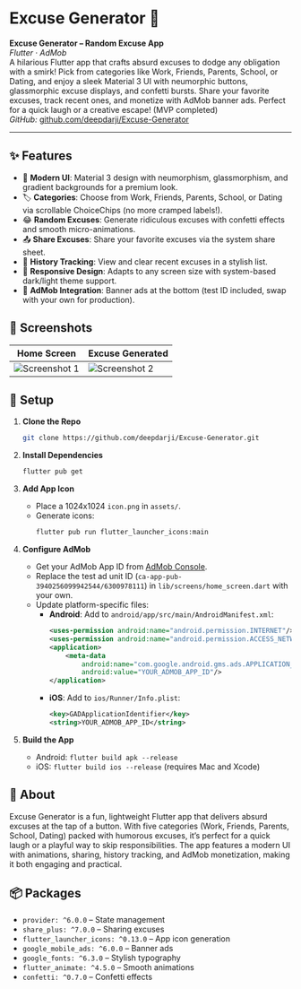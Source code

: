 # Excuse Generator 🎉

**Excuse Generator – Random Excuse App**  
_Flutter · AdMob_  
A hilarious Flutter app that crafts absurd excuses to dodge any obligation with a smirk! Pick from categories like Work, Friends, Parents, School, or Dating, and enjoy a sleek Material 3 UI with neumorphic buttons, glassmorphic excuse displays, and confetti bursts. Share your favorite excuses, track recent ones, and monetize with AdMob banner ads. Perfect for a quick laugh or a creative escape! (MVP completed)  
_GitHub:_ [github.com/deepdarji/Excuse-Generator](https://github.com/deepdarji/Excuse-Generator)

---

## ✨ Features

- 🎨 **Modern UI**: Material 3 design with neumorphism, glassmorphism, and gradient backgrounds for a premium look.
- 🏷️ **Categories**: Choose from Work, Friends, Parents, School, or Dating via scrollable ChoiceChips (no more cramped labels!).
- 😂 **Random Excuses**: Generate ridiculous excuses with confetti effects and smooth micro-animations.
- 📤 **Share Excuses**: Share your favorite excuses via the system share sheet.
- 📜 **History Tracking**: View and clear recent excuses in a stylish list.
- 📱 **Responsive Design**: Adapts to any screen size with system-based dark/light theme support.
- 💸 **AdMob Integration**: Banner ads at the bottom (test ID included, swap with your own for production).

## 📸 Screenshots

| Home Screen                                 | Excuse Generated                            |
| ------------------------------------------- | ------------------------------------------- |
| ![Screenshot 1](assets/screenshots/ss1.png) | ![Screenshot 2](assets/screenshots/ss2.png) |

## 🚀 Setup

1. **Clone the Repo**

   ```bash
   git clone https://github.com/deepdarji/Excuse-Generator.git
   ```

2. **Install Dependencies**

   ```bash
   flutter pub get
   ```

3. **Add App Icon**

   - Place a 1024x1024 `icon.png` in `assets/`.
   - Generate icons:
     ```bash
     flutter pub run flutter_launcher_icons:main
     ```

4. **Configure AdMob**

   - Get your AdMob App ID from [AdMob Console](https://apps.admob.com/).
   - Replace the test ad unit ID (`ca-app-pub-3940256099942544/6300978111`) in `lib/screens/home_screen.dart` with your own.
   - Update platform-specific files:
     - **Android**: Add to `android/app/src/main/AndroidManifest.xml`:
       ```xml
       <uses-permission android:name="android.permission.INTERNET"/>
       <uses-permission android:name="android.permission.ACCESS_NETWORK_STATE"/>
       <application>
           <meta-data
               android:name="com.google.android.gms.ads.APPLICATION_ID"
               android:value="YOUR_ADMOB_APP_ID"/>
       </application>
       ```
     - **iOS**: Add to `ios/Runner/Info.plist`:
       ```xml
       <key>GADApplicationIdentifier</key>
       <string>YOUR_ADMOB_APP_ID</string>
       ```

5. **Build the App**
   - Android: `flutter build apk --release`
   - iOS: `flutter build ios --release` (requires Mac and Xcode)

## 📖 About

Excuse Generator is a fun, lightweight Flutter app that delivers absurd excuses at the tap of a button. With five categories (Work, Friends, Parents, School, Dating) packed with humorous excuses, it’s perfect for a quick laugh or a playful way to skip responsibilities. The app features a modern UI with animations, sharing, history tracking, and AdMob monetization, making it both engaging and practical.

## 📦 Packages

- `provider: ^6.0.0` – State management
- `share_plus: ^7.0.0` – Sharing excuses
- `flutter_launcher_icons: ^0.13.0` – App icon generation
- `google_mobile_ads: ^6.0.0` – Banner ads
- `google_fonts: ^6.3.0` – Stylish typography
- `flutter_animate: ^4.5.0` – Smooth animations
- `confetti: ^0.7.0` – Confetti effects
